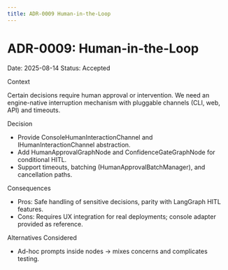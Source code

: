 ```yaml
---
title: ADR-0009 Human-in-the-Loop
---
```


# ADR-0009: Human-in-the-Loop

Date: 2025-08-14
Status: Accepted

Context

Certain decisions require human approval or intervention. We need an engine-native interruption mechanism
with pluggable channels (CLI, web, API) and timeouts.

Decision

- Provide ConsoleHumanInteractionChannel and IHumanInteractionChannel abstraction.
- Add HumanApprovalGraphNode and ConfidenceGateGraphNode for conditional HITL.
- Support timeouts, batching (HumanApprovalBatchManager), and cancellation paths.

Consequences

- Pros: Safe handling of sensitive decisions, parity with LangGraph HITL features.
- Cons: Requires UX integration for real deployments; console adapter provided as reference.

Alternatives Considered

- Ad-hoc prompts inside nodes → mixes concerns and complicates testing.


